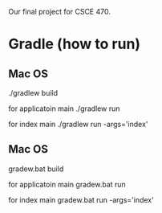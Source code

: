 Our final project for CSCE 470.


# Gradle (how to run)
## Mac OS
./gradlew build

for applicatoin main
./gradlew run

for index main
./gradlew run -args='index'

## Mac OS
gradew.bat build

for applicatoin main
gradew.bat run

for index main
gradew.bat  run -args='index'


